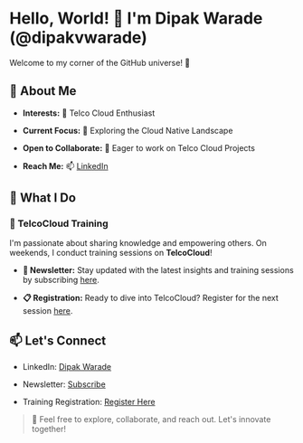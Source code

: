 # Hello, World! 👋 I'm Dipak Warade (@dipakvwarade)



Welcome to my corner of the GitHub universe! 🌌



## 🚀 About Me



- **Interests:** 📡 Telco Cloud Enthusiast

- **Current Focus:** 🌱 Exploring the Cloud Native Landscape

- **Open to Collaborate:** 💞️ Eager to work on Telco Cloud Projects

- **Reach Me:** 📫 [LinkedIn](https://www.linkedin.com/in/dipakwarade)



## 🌟 What I Do



### 🏫 TelcoCloud Training



I'm passionate about sharing knowledge and empowering others. On weekends, I conduct training sessions on **TelcoCloud**!



- **📰 Newsletter:** Stay updated with the latest insights and training sessions by subscribing [here](https://www.linkedin.com/newsletters/7162546832793927680).

- **📋 Registration:** Ready to dive into TelcoCloud? Register for the next session [here](https://forms.gle/dsMVUQXjuWMSSzSB8).



## 📫 Let's Connect



- LinkedIn: [Dipak Warade](https://www.linkedin.com/in/dipakwarade)

- Newsletter: [Subscribe](https://www.linkedin.com/newsletters/7162546832793927680)

- Training Registration: [Register Here](https://forms.gle/dsMVUQXjuWMSSzSB8)



> 🎉 Feel free to explore, collaborate, and reach out. Let's innovate together!
<!---
dipakvwarade/dipakvwarade is a ✨ special ✨ repository because its `README.md` (this file) appears on your GitHub profile.
You can click the Preview link to take a look at your changes.
--->
